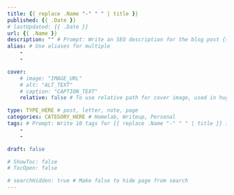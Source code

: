 ```yaml
---
title: {{ replace .Name "-" " " | title }}
published: {{ .Date }}
# lastUpdated: {{ .Date }}
url: {{ .Name }}
description: "" # Prompt: Write an SEO description for the blog post {{ replace .Name "-" " " | title }}. Keep it 320 characters or less, use the title exactly as is once.
alias: # Use aliases for multiple
    - 
    - 

cover:
    # image: "IMAGE_URL"
    # alt: "ALT_TEXT"
    # caption: "CAPTION_TEXT"
    relative: false # To use relative path for cover image, used in hugo Page-bundles 

type: TYPE_HERE # post, letter, note, page
categories: CATEGORY_HERE # Homelab, Writeup, Personal
tags: # Prompt: Write 10 tags for {{ replace .Name "-" " " | title }} in YAML format, use code block 
    - 
    - 

draft: false

# ShowToc: false
# TocOpen: false

# searchHidden: true # Make false to hide page from search
---
```


<!--CONTENT_HERE-->